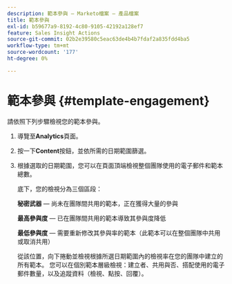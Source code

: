 ```yaml
---
description: 範本參與 — Marketo檔案 — 產品檔案
title: 範本參與
exl-id: b59677a9-8192-4c80-9105-42192a128ef7
feature: Sales Insight Actions
source-git-commit: 02b2e39580c5eac63de4b4b7fdaf2a835fdd4ba5
workflow-type: tm+mt
source-wordcount: '177'
ht-degree: 0%

---
```


# 範本參與 {#template-engagement}

請依照下列步驟檢視您的範本參與。

1. 導覽至&#x200B;**Analytics**&#x200B;頁面。

1. 按一下&#x200B;**Content**&#x200B;按鈕，並依所需的日期範圍篩選。

1. 根據選取的日期範圍，您可以在頁面頂端檢視整個團隊使用的電子郵件和範本總數。

   底下，您的檢視分為三個區段：

   **秘密武器** — 尚未在團隊間共用的範本，正在獲得大量的參與

   **最高參與度** — 已在團隊間共用的範本導致其參與度降低

   **最低參與度** — 需要重新修改其參與率的範本（此範本可以在整個團隊中共用或取消共用）

   從該位置，向下捲動並檢視根據所選日期範圍內的檢視率在您的團隊中建立的所有範本。 您可以在個別範本層級檢視：建立者、共用與否、搭配使用的電子郵件數量，以及追蹤資料（檢視、點按、回覆）。
